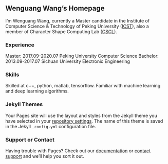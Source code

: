 ## Wenguang Wang’s Homepage

I’m Wenguang Wang, currently a Master candidate in the Institute of Computer Science & Technology of Peking University ([ICST](http://www.icst.pku.edu.cn/)), also a member of Character Shape Computing Lab ([CSCL](http://59.108.48.27/cscl/)).

### Experience

  Master:   2017.09-2020.07   Peking University   Computer Science 
  Bachelor: 2013.09-2017.07   Sichuan University  Electronic Engineering
### Skills
  Skilled at c++, python, matlab, tensorflow.
  Familiar with machine learning and deep learning algorithms.

### Jekyll Themes

Your Pages site will use the layout and styles from the Jekyll theme you have selected in your [repository settings](https://github.com/tiemobuguilu/tiemobuguilu.github.io/settings). The name of this theme is saved in the Jekyll `_config.yml` configuration file.

### Support or Contact

Having trouble with Pages? Check out our [documentation](https://help.github.com/categories/github-pages-basics/) or [contact support](https://github.com/contact) and we’ll help you sort it out.
